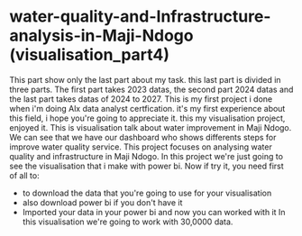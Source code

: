 # water-quality-and-Infrastructure-analysis-in-Maji-Ndogo (visualisation_part4)
This part show only the last part about my task. this last part is divided in three parts.
The first part takes 2023 datas, the second part 2024 datas and the last part takes datas of 2024 to 2027. 
This is my first project i done when i'm doing Alx data analyst certfication. it's my first experience about this field, i hope you're going to appreciate it. this my visualisation project, enjoyed it.
This is visualisation talk about water improvement in Maji Ndogo. We can see that we have our dashboard who shows differents steps for improve water quality service.
This project focuses on analysing water quality and infrastructure in Maji Ndogo. In this project we're just going to see the visualisation that i make with power bi.
Now if try it, you need first of all to:
  - to download the data that you're going to use for your visualisation
  - also download power bi if you don't have it
  - Imported your data in your power bi and now you can worked with it
In this visualisation we're going to work with 30,0000 data.

